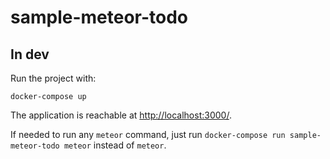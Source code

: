 # sample-meteor-todo

## In dev

Run the project with:

```
docker-compose up
```

The application is reachable at [http://localhost:3000/](http://localhost:3000/).

If needed to run any `meteor` command, just run `docker-compose run
sample-meteor-todo meteor` instead of `meteor`.

